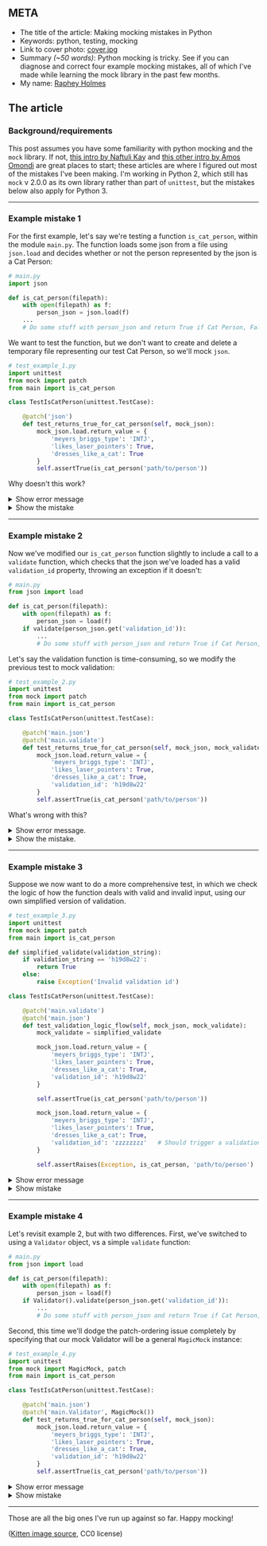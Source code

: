 <!--
Thank you for considering writing an article to godaddy.github.io!

To make the editorial process as seamless as possible, please provide us the following information:
-->

## META

* The title of the article: Making mocking mistakes in Python
* Keywords: python, testing, mocking
* Link to cover photo: [cover.jpg](cover.jpg)
* Summary *(~50 words)*: Python mocking is tricky. See if you can diagnose and correct four example mocking mistakes, all of which I've made while learning the mock library in the past few months.
* My name: [Raphey Holmes](https://github.com/raphey)

## The article

### Background/requirements
This post assumes you have some familiarity with python mocking and the `mock` library. If not, [this intro by Naftuli Kay](https://www.toptal.com/python/an-introduction-to-mocking-in-python) and [this other intro by Amos Omondi](https://semaphoreci.com/community/tutorials/getting-started-with-mocking-in-python) are great places to start; these articles are where I figured out most of the mistakes I've been making. I'm working in Python 2, which still has `mock` v 2.0.0 as its own library rather than part of `unittest`, but the mistakes below also apply for Python 3.

***

### Example mistake 1

For the first example, let's say we're testing a function `is_cat_person`, within the module `main.py`. The function loads some json from a file using `json.load` and decides whether or not the person represented by the json is a Cat Person:

```python
# main.py
import json

def is_cat_person(filepath):
    with open(filepath) as f:
        person_json = json.load(f)
    ...
    # Do some stuff with person_json and return True if Cat Person, False otherwise
```

We want to test the function, but we don't want to create and delete a temporary file representing our test Cat Person, so we'll mock `json`.

```python
# test_example_1.py
import unittest
from mock import patch
from main import is_cat_person

class TestIsCatPerson(unittest.TestCase):

    @patch('json')
    def test_returns_true_for_cat_person(self, mock_json):
        mock_json.load.return_value = {
            'meyers_briggs_type': 'INTJ',
            'likes_laser_pointers': True,
            'dresses_like_a_cat': True
        }
        self.assertTrue(is_cat_person('path/to/person'))

```

Why doesn't this work?

<details><summary>Show error message</summary>
<p>

```
Error
Traceback (most recent call last):
  ...
  File "./venv/lib/python2.7/site-packages/mock/mock.py", line 1522, in _get_target
    (target,))
TypeError: Need a valid target to patch. You supplied: 'json'
```

</p>
</details>

<details><summary>Show the mistake</summary>
<p>

As the traceback indicates, `mock.patch` can't find the `json` module. This can be fixed by changing the patch line to `@patch('main.json')` This fits with the rule of thumb from the [documentation](http://www.voidspace.org.uk/python/mock/patch.html#where-to-patch) that you should "patch where an object is looked up, which is not necessarily the same place as where it is defined." However, in this case, that isn't the full story: the specific error produced within the mock library is caused by any patch that doesn't involve a `.` as a separator (the same is true in Python 3's unittest.mock library). If we were to instead use `@patch('json.load')`, modifying the return value statement to remove the redundant `.load`, we'd be breaking the rule and mocking it where it came from, but it still works: we're mocking the function from the `json` package, but `main.py`'s import points to the whole package. However, if `main.py` is rewritten to use `from json import load`, and we tried to patch `json.load` instead of `main.load`, our test would fail, since we wouldn't be patching the function we're using.
</p>
</details>

***

### Example mistake 2

Now we've modified our `is_cat_person` function slightly to include a call to a `validate` function, which checks that the json we've loaded has a valid `validation_id` property, throwing an exception if it doesn't:

```python
# main.py
from json import load

def is_cat_person(filepath):
    with open(filepath) as f:
        person_json = load(f)
    if validate(person_json.get('validation_id')):
        ...
        # Do some stuff with person_json and return True if Cat Person, False otherwise
```

Let's say the validation function is time-consuming, so we modify the previous test to mock validation:

```python
# test_example_2.py
import unittest
from mock import patch
from main import is_cat_person

class TestIsCatPerson(unittest.TestCase):

    @patch('main.json')
    @patch('main.validate')
    def test_returns_true_for_cat_person(self, mock_json, mock_validate):
        mock_json.load.return_value = {
            'meyers_briggs_type': 'INTJ',
            'likes_laser_pointers': True,
            'dresses_like_a_cat': True,
            'validation_id': 'h19d8w22' 
        }
        self.assertTrue(is_cat_person('path/to/person'))
```

What's wrong with this?

<details><summary>Show error message.</summary>
<p>

In this case, the test fails, but there is not necessarily any error beyond `AssertionError: False is not true`.
</p>
</details>

<details><summary>Show the mistake.</summary>
<p>

The problem is the decorator order: as things stand, `mock_json` is mocking `main.validate`, and `mock_validate` is mocking `main.json`. Decorators move outward/upward from the decorated function, so the arguments need to have that order. When I set this up, there was no error, because the person object returned by `mock_validate` was taken as truthy, and the `True` that was returned by `mock_json` was found to not be a cat person.

Side note: I'm currently reading and enjoying [Clean Code](https://www.amazon.com/Clean-Code-Handbook-Software-Craftsmanship/dp/0132350882) as part of our engineering book club, and I've been thinking about the way that some of these error-prone mocking situations come about in part because the functions we're testing are too long and/or work at multiple levels of abstraction. Why should one function be responsible for loading json from a file, validating that json, and also performing a classification? But we'll stick with it for now, since it's convenient for these examples.
</p>
</details>

***

### Example mistake 3

Suppose we now want to do a more comprehensive test, in which we check the logic of how the function deals with valid and invalid input, using our own simplified version of validation.

```python
# test_example_3.py
import unittest
from mock import patch
from main import is_cat_person

def simplified_validate(validation_string):
    if validation_string == 'h19d8w22':
        return True
    else:
        raise Exception('Invalid validation id')

class TestIsCatPerson(unittest.TestCase):

    @patch('main.validate')
    @patch('main.json')
    def test_validation_logic_flow(self, mock_json, mock_validate):
        mock_validate = simplified_validate

        mock_json.load.return_value = {
            'meyers_briggs_type': 'INTJ',
            'likes_laser_pointers': True,
            'dresses_like_a_cat': True,
            'validation_id': 'h19d8w22'
        }

        self.assertTrue(is_cat_person('path/to/person'))

        mock_json.load.return_value = {
            'meyers_briggs_type': 'INTJ',
            'likes_laser_pointers': True,
            'dresses_like_a_cat': True,
            'validation_id': 'zzzzzzzz'   # Should trigger a validation exception
        }

        self.assertRaises(Exception, is_cat_person, 'path/to/person')
```

<details><summary>Show error message</summary>
<p>

The first assertion passes, but the second doesn't. There's no meaningful error, other than the fact that an exception isn't raised. A good IDE might call your attention to the mock_validate argument in the two places where it's used.
</p>
</details>

<details><summary>Show mistake</summary>
<p>

It _looks_ like this is setting up `simplified_validate` to be a stand-in for `mock_validate`, and by extension a stand-in for `main.validate`, but the substitution isn't taking place. Instead, we want to use `mock_validate.side_effect = simplified_validate`, or to simplify things visually, we could change the patch line to `@patch('main.validate', side_effect=simplified_validate)` and omit the `mock_validate` argument. I find the `side_effect` terminology a bit confusing, since the term doesn't do anything to capture the fact that this `side_effect` will in effect be subbed in for the mocked function and called with the same arguments. If anyone has a good way of explaining this, I'm all ears.
</p>
</details>

***

### Example mistake 4

Let's revisit example 2, but with two differences. First, we've switched to using a `Validator` object, vs a simple `validate` function:

```python
# main.py
from json import load

def is_cat_person(filepath):
    with open(filepath) as f:
        person_json = load(f)
    if Validator().validate(person_json.get('validation_id')):
        ...
        # Do some stuff with person_json and return True if Cat Person, False otherwise
```

Second, this time we'll dodge the patch-ordering issue completely by specifying that our mock Validator will be a general `MagicMock` instance:

```python
# test_example_4.py
import unittest
from mock import MagicMock, patch
from main import is_cat_person

class TestIsCatPerson(unittest.TestCase):

    @patch('main.json')
    @patch('main.Validator', MagicMock())
    def test_returns_true_for_cat_person(self, mock_json):
        mock_json.load.return_value = {
            'meyers_briggs_type': 'INTJ',
            'likes_laser_pointers': True,
            'dresses_like_a_cat': True,
            'validation_id': 'h19d8w22'
        }
        self.assertTrue(is_cat_person('path/to/person'))
```

<details><summary>Show error message</summary>
<p>

No error message, and the test passes.
</p>
</details>

<details><summary>Show mistake</summary>
<p>

This is a subtle/debatable one. Whether or not this is ok hinges on how much we depend on this test to tell us if something changes about how the `Validator` object is defined and used in `main.py`. By making it a `MagicMock` instance, it will continue working even if the `Validator` method called within `is_cat_person` changes or stops existing. This is one drawback of the flexibility of `MagicMock`. The alternative is to import the Validator object and use the mock library's `create_autospec` function, as in: `@patch('main.Validator', create_autospec(Validator))`.
</p>
</details>

***

Those are all the big ones I've run up against so far. Happy mocking!

([Kitten image source](https://www.pexels.com/photo/animal-pet-cute-kitten-45201/), CC0 license)
